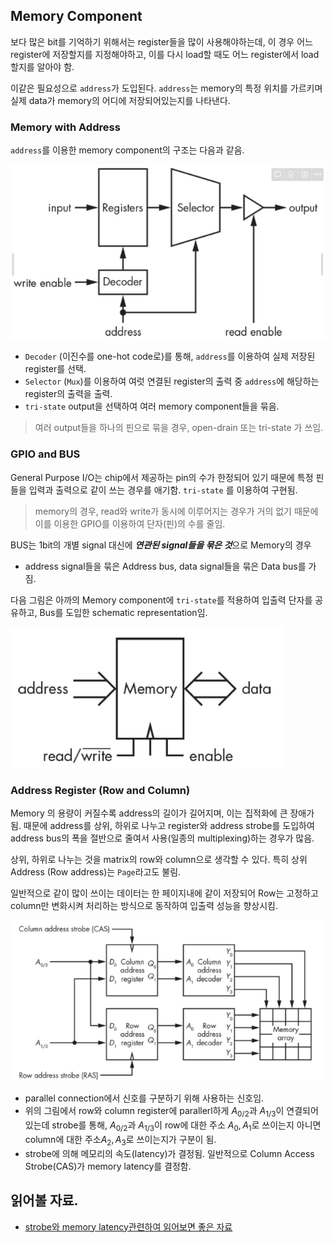 ## Memory Component

보다 많은 bit를 기억하기 위해서는 register들을 많이 사용해야하는데, 이 경우 어느 register에 저장할지를 지정해야하고, 이를 다시 load할 때도 어느 register에서 load할지를 알아야 함.  

이같은 필요성으로 `address`가 도입된다. `address`는 memory의 특정 위치를 가르키며 실제 data가 memory의 어디에 저장되어있는지를 나타낸다.

### Memory with Address

`address`를 이용한 memory component의 구조는 다음과 같음.

![memory_with_address](img/memory_with_address.png)

* `Decoder` (이진수를 one-hot code로)를 통해, `address`를 이용하여 실제 저장된 register를 선택.
* `Selector` (`Mux`)를 이용하여 여럿 연결된 register의 출력 중 `address`에 해당하는 register의 출력을 출력.
* `tri-state` output을 선택하여 여러 memory component들을 묶음.

> 여러 output들을 하나의 핀으로 묶을 경우, open-drain 또는 tri-state 가 쓰임. 

### GPIO and BUS

General Purpose I/O는 chip에서 제공하는 pin의 수가 한정되어 있기 때문에 특정 핀들을 입력과 출력으로 같이 쓰는 경우를 애기함. `tri-state` 를 이용하여 구현됨.

> memory의 경우, read와 write가 동시에 이루어지는 경우가 거의 없기 때문에 이를 이용한 GPIO를 이용하여 단자(핀)의 수를 줄임.

BUS는 1bit의 개별 signal 대신에 ***연관된 signal들을 묶은 것***으로 
Memory의 경우 

* address signal들을 묶은 Address bus, 
data signal들을 묶은 Data bus를 가짐.

다음 그림은 아까의 Memory component에 `tri-state`를 적용하여 입출력 단자를 공유하고, Bus를 도입한 schematic representation임.

![simplified_memory](img/simplified_memory.png)

### Address Register (Row and Column)

Memory 의 용량이 커질수록 address의 길이가 길어지며, 이는 집적화에 큰 장애가 됨. 때문에 address를 상위, 하위로 나누고 register와 address strobe를 도입하여 address bus의 폭을 절반으로 줄여서 사용(일종의 multiplexing)하는 경우가 많음.

상위, 하위로 나누는 것을 matrix의 row와 column으로 생각할 수 있다. 특히 상위 Address (Row address)는 `Page`라고도 불림.

일반적으로 같이 많이 쓰이는 데이터는 한 페이지내에 같이 저장되어 Row는 고정하고 column만 변화시켜 처리하는 방식으로 동작하여 입출력 성능을 향상시킴.

![memory_with_address_register](img/memory_with_adress_register.png)

* parallel connection에서 신호를 구분하기 위해 사용하는 신호임.
* 위의 그림에서 row와 column register에 parallerl하게 $A_{0/2}$과 $A_{1/3}$이 연결되어 있는데 strobe를 통해, $A_{0/2}$과 $A_{1/3}$이 row에 대한 주소 $A_0, A_1$로 쓰이는지 아니면 column에 대한 주소$A_2, A_3$로 쓰이는지가 구분이 됨.
* strobe에 의해 메모리의 속도(latency)가 결정됨. 일반적으로 Column Access Strobe(CAS)가 memory latency를 결정함.

## 읽어볼 자료.

* [strobe와 memory latency관련하여 읽어보면 좋은 자료](http://m.enuri.com/knowcom/detail.jsp?kbno=35825&bbsname=guide&cateno=&page=1)
